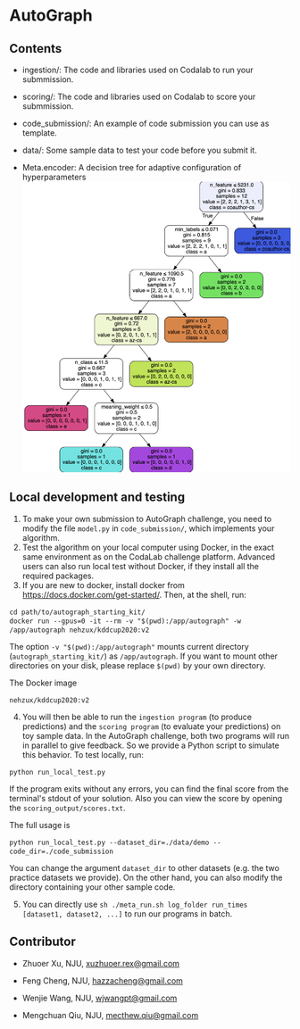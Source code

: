 AutoGraph
======================================



## Contents

- ingestion/: The code and libraries used on Codalab to run your submmission.

- scoring/: The code and libraries used on Codalab to score your submmission.

- code_submission/: An example of code submission you can use as template.

- data/: Some sample data to test your code before you submit it.
- Meta.encoder: A decision tree for adaptive configuration of hyperparameters![WechatIMG22352](asserts/WechatIMG22352.png)



## Local development and testing
1. To make your own submission to AutoGraph challenge, you need to modify the
file `model.py` in `code_submission/`, which implements your algorithm.
2. Test the algorithm on your local computer using Docker,
in the exact same environment as on the CodaLab challenge platform. Advanced
users can also run local test without Docker, if they install all the required
packages.
3. If you are new to docker, install docker from https://docs.docker.com/get-started/.
Then, at the shell, run:
```
cd path/to/autograph_starting_kit/
docker run --gpus=0 -it --rm -v "$(pwd):/app/autograph" -w /app/autograph nehzux/kddcup2020:v2
```
The option `-v "$(pwd):/app/autograph"` mounts current directory
(`autograph_starting_kit/`) as `/app/autograph`. If you want to mount other
directories on your disk, please replace `$(pwd)` by your own directory.

The Docker image
```
nehzux/kddcup2020:v2
```

4. You will then be able to run the `ingestion program` (to produce predictions)
and the `scoring program` (to evaluate your predictions) on toy sample data.
In the AutoGraph challenge, both two programs will run in parallel to give
feedback. So we provide a Python script to simulate this behavior. To test locally, run:
```
python run_local_test.py
```
If the program exits without any errors, you can find the final score from the terminal's stdout of your solution.
Also you can view the score by opening the `scoring_output/scores.txt`.

The full usage is
```
python run_local_test.py --dataset_dir=./data/demo --code_dir=./code_submission
```
You can change the argument `dataset_dir` to other datasets (e.g. the two
practice datasets we provide). On the other hand, you can also modify the directory containing your other sample code.

5. You can directly use `sh ./meta_run.sh log_folder run_times [dataset1, dataset2, ...]` to run our programs in batch.



##  Contributor



- Zhuoer Xu, NJU, [xuzhuoer.rex@gmail.com](mailto:xuzhuoer.rex@gmail.com)

- Feng Cheng, NJU, [hazzacheng@gmail.com](mailto:hazzacheng@gmail.com)
- Wenjie Wang, NJU, [wjwangpt@gmail.com](mailto:wjwangpt@gmail.com)
- Mengchuan Qiu, NJU, [mecthew.qiu@gmail.com](mailto:mecthew.qiu@gmail.com)
